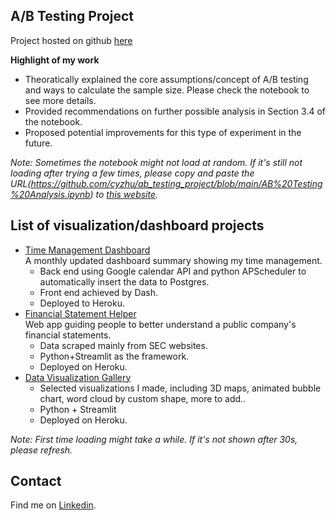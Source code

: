 ## A/B Testing Project
Project hosted on github [here](https://github.com/cyzhu/ab_testing_project)

**Highlight of my work**
* Theoratically explained the core assumptions/concept of A/B testing and ways to calculate the sample size. Please check the notebook to see more details.
* Provided recommendations on further possible analysis in Section 3.4 of the notebook.
* Proposed potential improvements for this type of experiment in the future.

_Note: Sometimes the notebook might not load at random. If it's still not loading after trying a few times, please copy and paste the URL(https://github.com/cyzhu/ab_testing_project/blob/main/AB%20Testing%20Analysis.ipynb) to [this website](http://nbviewer.jupyter.org/)._
## List of visualization/dashboard projects
* [Time Management Dashboard](https://time-management-dashboard.herokuapp.com/)  
  A monthly updated dashboard summary showing my time management.
  * Back end using Google calendar API and python APScheduler to automatically insert the data to Postgres. 
  * Front end achieved by Dash.
  * Deployed to Heroku.
* [Financial Statement Helper](https://fathomless-lowlands-28150.herokuapp.com/)  
  Web app guiding people to better understand a public company's financial statements.
  * Data scraped mainly from SEC websites.
  * Python+Streamlit as the framework.
  * Deployed on Heroku.
* [Data Visualization Gallery](https://guarded-refuge-49094.herokuapp.com/)
  * Selected visualizations I made, including 3D maps, animated bubble chart, word cloud by custom shape, more to add..
  * Python + Streamlit
  * Deployed on Heroku.

_Note: First time loading might take a while. If it's not shown after 30s, please refresh._
## Contact
Find me on [Linkedin](https://www.linkedin.com/in/chongyang-zhu-81b76413a/).
